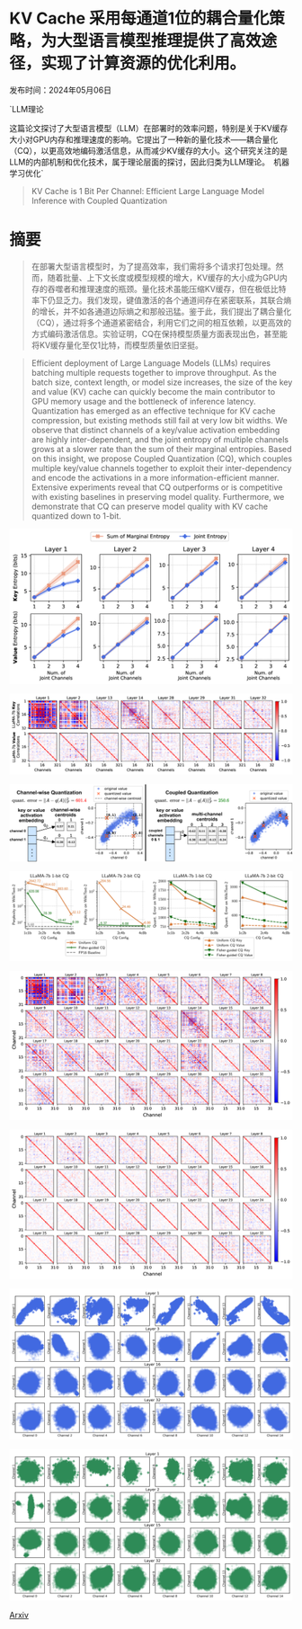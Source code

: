 # KV Cache 采用每通道1位的耦合量化策略，为大型语言模型推理提供了高效途径，实现了计算资源的优化利用。

发布时间：2024年05月06日

`LLM理论

这篇论文探讨了大型语言模型（LLM）在部署时的效率问题，特别是关于KV缓存大小对GPU内存和推理速度的影响。它提出了一种新的量化技术——耦合量化（CQ），以更高效地编码激活信息，从而减少KV缓存的大小。这个研究关注的是LLM的内部机制和优化技术，属于理论层面的探讨，因此归类为LLM理论。` `机器学习优化`

> KV Cache is 1 Bit Per Channel: Efficient Large Language Model Inference with Coupled Quantization

# 摘要

> 在部署大型语言模型时，为了提高效率，我们需将多个请求打包处理。然而，随着批量、上下文长度或模型规模的增大，KV缓存的大小成为GPU内存的吞噬者和推理速度的瓶颈。量化技术虽能压缩KV缓存，但在极低比特率下仍显乏力。我们发现，键值激活的各个通道间存在紧密联系，其联合熵的增长，并不如各通道边际熵之和那般迅猛。鉴于此，我们提出了耦合量化（CQ），通过将多个通道紧密结合，利用它们之间的相互依赖，以更高效的方式编码激活信息。实验证明，CQ在保持模型质量方面表现出色，甚至能将KV缓存量化至仅1比特，而模型质量依旧坚挺。

> Efficient deployment of Large Language Models (LLMs) requires batching multiple requests together to improve throughput. As the batch size, context length, or model size increases, the size of the key and value (KV) cache can quickly become the main contributor to GPU memory usage and the bottleneck of inference latency. Quantization has emerged as an effective technique for KV cache compression, but existing methods still fail at very low bit widths. We observe that distinct channels of a key/value activation embedding are highly inter-dependent, and the joint entropy of multiple channels grows at a slower rate than the sum of their marginal entropies. Based on this insight, we propose Coupled Quantization (CQ), which couples multiple key/value channels together to exploit their inter-dependency and encode the activations in a more information-efficient manner. Extensive experiments reveal that CQ outperforms or is competitive with existing baselines in preserving model quality. Furthermore, we demonstrate that CQ can preserve model quality with KV cache quantized down to 1-bit.

![KV Cache 采用每通道1位的耦合量化策略，为大型语言模型推理提供了高效途径，实现了计算资源的优化利用。](../../../paper_images/2405.03917/x1.png)

![KV Cache 采用每通道1位的耦合量化策略，为大型语言模型推理提供了高效途径，实现了计算资源的优化利用。](../../../paper_images/2405.03917/x2.png)

![KV Cache 采用每通道1位的耦合量化策略，为大型语言模型推理提供了高效途径，实现了计算资源的优化利用。](../../../paper_images/2405.03917/x3.png)

![KV Cache 采用每通道1位的耦合量化策略，为大型语言模型推理提供了高效途径，实现了计算资源的优化利用。](../../../paper_images/2405.03917/x4.png)

![KV Cache 采用每通道1位的耦合量化策略，为大型语言模型推理提供了高效途径，实现了计算资源的优化利用。](../../../paper_images/2405.03917/x5.png)

![KV Cache 采用每通道1位的耦合量化策略，为大型语言模型推理提供了高效途径，实现了计算资源的优化利用。](../../../paper_images/2405.03917/x6.png)

![KV Cache 采用每通道1位的耦合量化策略，为大型语言模型推理提供了高效途径，实现了计算资源的优化利用。](../../../paper_images/2405.03917/key_emb.png)

![KV Cache 采用每通道1位的耦合量化策略，为大型语言模型推理提供了高效途径，实现了计算资源的优化利用。](../../../paper_images/2405.03917/value_emb.png)

[Arxiv](https://arxiv.org/abs/2405.03917)